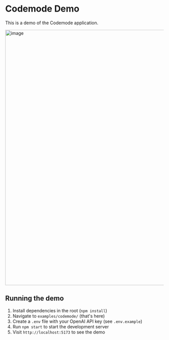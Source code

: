# Codemode Demo

This is a demo of the Codemode application.

<img width="1481" height="810" alt="image" src="https://github.com/user-attachments/assets/36656642-1b0f-46d9-868b-f13c6e127b5e" />

## Running the demo

1. Install dependencies in the root (`npm install`)
2. Navigate to `examples/codemode/` (that's here)
3. Create a `.env` file with your OpenAI API key (see `.env.example`)
4. Run `npm start` to start the development server
5. Visit `http://localhost:5173` to see the demo
